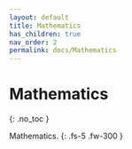 ```yaml
---
layout: default
title: Mathematics
has_children: true
nav_order: 2
permalink: docs/Mathematics
---
```


# Mathematics
{: .no_toc }

Mathematics.
{: .fs-5 .fw-300 }

